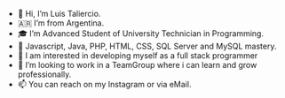 - 👋 Hi, I’m Luis Taliercio.
- 🇦🇷  I’m from Argentina.
- 🎓 I’m Advanced Student of University Technician in Programming.
- 🌱 Javascript, Java, PHP, HTML, CSS, SQL Server and MySQL mastery.
- 👀 I am interested in developing myself as a full stack programmer
- 💞️ I’m looking to work in a TeamGroup where i can learn and grow professionally.
- 📫 You can reach on my Instagram or via eMail.

<!---
LuisTali/LuisTali is a ✨ special ✨ repository because its `README.md` (this file) appears on your GitHub profile.
You can click the Preview link to take a look at your changes.
--->
